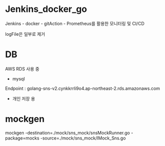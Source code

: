 # Jenkins_docker_go

Jenkins - docker - gitAction - Prometheus를 활용한 모니터링 및 CI/CD

logFile은 일부로 제거

# DB

AWS RDS 사용 중

- mysql

Endpoint : golang-sns-v2.cynkkrrli9o4.ap-northeast-2.rds.amazonaws.com

- 개인 저장 용

# mockgen

mockgen -destination=./mock/sns_mock/snsMockRunner.go -package=mocks -source=./mock/sns_mock/IMock_Sns.go
